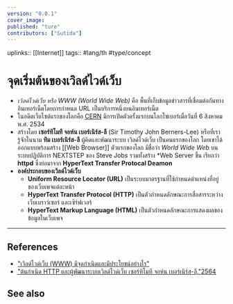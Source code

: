 ```yaml
---
version: "0.0.1"
cover_image:
published: "ture"
contributors: ["Sutida"]
---
```

uplinks:: [[Internet]]
tags:: #lang/th #type/concept

# จุดเริ่มต้นของเวิลด์ไวด์เว็บ
- *เวิลด์ไวด์เว็บ หรือ WWW (World Wide Web)* คือ พื้นที่เก็บข้อมูลข่าวสารที่เชื่อมต่อกันทางอินเทอร์เน็ตโดยการกำหนด URL เป็นบริการหนึ่งบนอินเทอร์เน็ต
- ในอดีตเว็บไซต์แรกของโลกคือ [CERN](http://info.cern.ch/) มีการเปิดตัวครั้งแรกบนโลกไซเบอร์เมื่อวันที่ 6 สิงหาคม พ.ศ. 2534 
- สร้างโดย **เซอร์ทิโมที จอห์น เบอร์เนิร์ส-ลี** (Sir Timothy John Berners-Lee) หรือที่เรารู้จักในนาม **ทิม เบอร์เนิร์ส-ลี** ผู้คิดและพัฒนาระบบ เวิลด์ไวด์เว็บ เป็นคนแรกของโลก โดยเขาได้ออกแบบพร้อมสร้าง [[Web Browser]]  ตัวแรกของโลก มีชื่อว่า *World Wide Web*  บนระบบปฏิบัติการ NEXTSTEP ของ Steve Jobs รวมทั้งสร้าง *Web Server ขึ้น เรียกว่า **httpd** ซึ่งย่อมาจาก **HyperText Transfer Protocal Deamon**
- **องค์ประกอบของเวิลด์ไวด์เว็บ**
	- **Uniform Resource Locator (URL)** เป็นระบบมาตรฐานที่ใช้กำหนดตำแหน่งที่อยู่ของเว็บเพจแต่ละหน้า
	- **HyperText Transfer Protocol (HTTP)** เป็นตัวกำหนดลักษณะการสื่อสารระหว่างเว็บเบราว์เซอร์ และเซิร์ฟเวอร์
	- **HyperText Markup Language (HTML)** เป็นตัวกำหนดลักษณะการแสดงผลของข้อมูลในเว็บเพจ
---
## References
- ["เวิลด์ไวด์เว็บ (WWW) มีจุดกำเนิดและมีประโยชน์อย่างไร"](https://www.nanitalk.com/it/how-to/5866)
- ["ต้นกำเนิด HTTP และผู้พัฒนาระบบเวิลด์ไวด์เว็บ เซอร์ทิโมที จอห์น เบอร์เนิร์ส-ลี,"2564](https://www.altv.tv/content/altv-news/610cb2aedee28f12e6eb2f55)

## See also